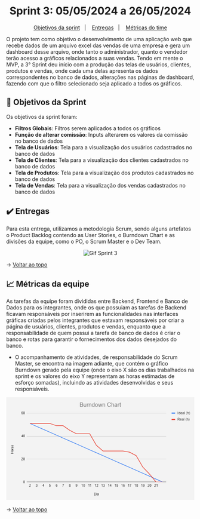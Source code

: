 <span id="topo">

<h1 align="center">Sprint 3: 05/05/2024 a 26/05/2024</h1>

<p align="center">
    <a href="#objetivos">Objetivos da sprint</a> &nbsp |&nbsp &nbsp
    <a href="#entregas">Entregas</a> &nbsp |&nbsp &nbsp
    <a href="#metricas">Métricas do time</a>
</p>

O projeto tem como objetivo o desenvolvimento de uma aplicação web que recebe dados de um arquivo excel das vendas de uma empresa e gera um dashboard desse arquivo, onde tanto o administrador, quanto o vendedor terão acesso a gráficos relacionados a suas vendas. Tendo em mente o MVP, a 3° Sprint deu início com a produção das telas de usuários, clientes, produtos e vendas, onde cada uma delas apresenta os dados correspondentes no banco de dados, alterações nas páginas de dashboard, fazendo com que o filtro selecionado seja aplicado a todos os gráficos.

<span id="objetivos">

## 🎯 Objetivos da Sprint

Os objetivos da sprint foram:

- **Filtros Globais**: Filtros serem aplicados a todos os gráficos
- **Função de alterar comissão**: Inputs alterarem os valores da comissão no banco de dados
- **Tela de Usuários**: Tela para a visualização dos usuários cadastrados no banco de dados
- **Tela de Clientes**: Tela para a visualização dos clientes cadastrados no banco de dados
- **Tela de Produtos**: Tela para a visualização dos produtos cadastrados no banco de dados
- **Tela de Vendas**: Tela para a visualização dos vendas cadastrados no banco de dados

<span id="entregas">

## ✔️ Entregas

Para esta entrega, utilizamos a metodologia Scrum, sendo alguns artefatos o Product Backlog contendo as User Stories, o Burndown Chart e as divisões da equipe, como o PO, o Scrum Master e o Dev Team.

<div align="center">
    
![Gif Sprint 3](./sprint3.jpeg)

</div>

→ [Voltar ao topo](#topo)

<span id="metricas">

## 📈 Métricas da equipe

As tarefas da equipe foram divididas entre Backend, Frontend e Banco de Dados para os integrantes, onde os que possuiam as tarefas de Backend ficavam responsáveis por inserirem as funcionalidades nas interfaces gráficas criadas pelos integrantes que estavam responsáveis por criar a página de usuários, clientes, produtos e vendas, enquanto que a responsabilidade de quem possui a tarefa de banco de dados é criar o banco e rotas para garantir o fornecimentos dos dados desejados do banco.

- O acompanhamento de atividades, de responsabilidade do Scrum Master, se encontra na imagem adiante, que contém o gráfico Burndown gerado pela equipe (onde o eixo X são os dias trabalhados na sprint e os valores do eixo Y representam as horas estimadas de esforço somadas), incluindo as atividades desenvolvidas e seus responsáveis.

<div align="center">

![Burndown](./burndown3.png)

</div>

→ [Voltar ao topo](#topo)

